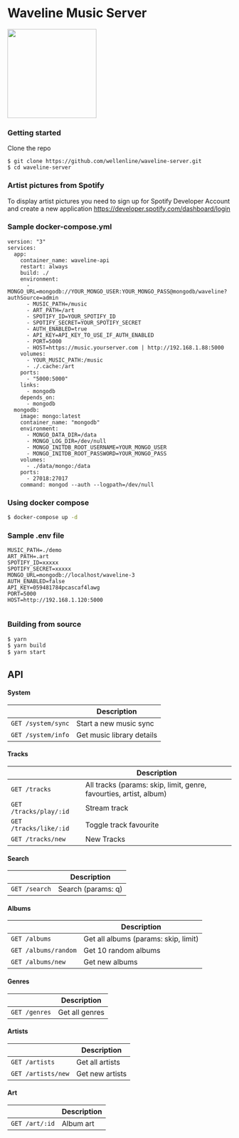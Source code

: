 # Waveline Music Server
<a href="https://play.google.com/store/apps/details?id=com.waveline.app" target="_blank">
<img src="https://play.google.com/intl/en_us/badges/images/generic/en_badge_web_generic.png" width="200">
</a>


### Getting started

Clone the repo
```Sh
$ git clone https://github.com/wellenline/waveline-server.git
$ cd waveline-server
```

### Artist pictures from Spotify
To display artist pictures you need to sign up for Spotify Developer Account and create a new application
https://developer.spotify.com/dashboard/login


### Sample docker-compose.yml
```docker
version: "3"
services:
  app:
    container_name: waveline-api
    restart: always
    build: ./
    environment:
      - MONGO_URL=mongodb://YOUR_MONGO_USER:YOUR_MONGO_PASS@mongodb/waveline?authSource=admin
      - MUSIC_PATH=/music
      - ART_PATH=/art
      - SPOTIFY_ID=YOUR_SPOTIFY_ID
      - SPOTIFY_SECRET=YOUR_SPOTIFY_SECRET
      - AUTH_ENABLED=true
      - API_KEY=API_KEY_TO_USE_IF_AUTH_ENABLED
	  - PORT=5000
      - HOST=https://music.yourserver.com | http://192.168.1.88:5000
    volumes:
      - YOUR_MUSIC_PATH:/music
      - ./.cache:/art
    ports:
      - "5000:5000"
    links:
      - mongodb
    depends_on:
      - mongodb
  mongodb:
    image: mongo:latest
    container_name: "mongodb"
    environment:
      - MONGO_DATA_DIR=/data
      - MONGO_LOG_DIR=/dev/null
      - MONGO_INITDB_ROOT_USERNAME=YOUR_MONGO_USER
      - MONGO_INITDB_ROOT_PASSWORD=YOUR_MONGO_PASS
    volumes:
      - ./data/mongo:/data
    ports:
      - 27018:27017
    command: mongod --auth --logpath=/dev/null
 ```

### Using docker compose
```sh
$ docker-compose up -d
```

### Sample .env file
```env
MUSIC_PATH=./demo
ART_PATH=.art
SPOTIFY_ID=xxxxx
SPOTIFY_SECRET=xxxxx
MONGO_URL=mongodb://localhost/waveline-3
AUTH_ENABLED=false
API_KEY=059481784pcascaf4lawg
PORT=5000
HOST=http://192.168.1.120:5000


```
### Building from source
```sh
$ yarn
$ yarn build
$ yarn start
```

## API
#### System
|                |Description                    |
|----------------|-------------------------------|
|`GET /system/sync`|Start a new music sync|
|`GET /system/info`|Get music library details|


#### Tracks
|                |Description                    |
|----------------|-------------------------------|
|`GET /tracks`|All tracks (params: skip, limit, genre, favourties, artist, album)|
|`GET /tracks/play/:id`|Stream track|
|`GET /tracks/like/:id`| Toggle track favourite |
|`GET /tracks/new`|New Tracks|

#### Search
|                |Description                    |
|----------------|-------------------------------|
|`GET /search`| Search (params: q) |


#### Albums
|                |Description                    |
|----------------|-------------------------------|
|`GET /albums`| Get all albums (params: skip, limit) |
|`GET /albums/random`| Get 10 random albums |
|`GET /albums/new`| Get new albums |

#### Genres
|                |Description                    |
|----------------|-------------------------------|
|`GET /genres`| Get all genres |

#### Artists
|                |Description                    |
|----------------|-------------------------------|
|`GET /artists`| Get all artists |
|`GET /artists/new`| Get new artists |

#### Art
|                |Description                    |
|----------------|-------------------------------|
|`GET /art/:id`| Album art |
